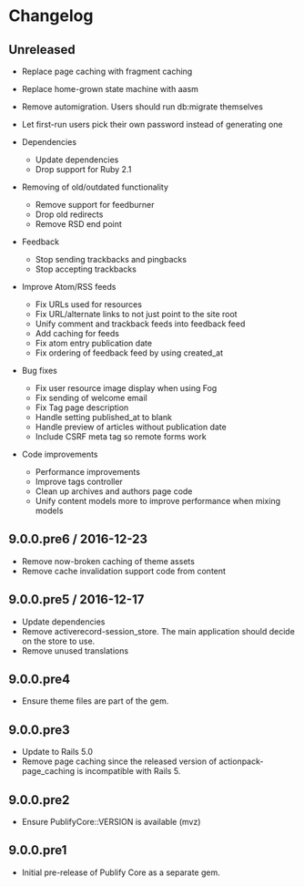 # Changelog

## Unreleased

* Replace page caching with fragment caching
* Replace home-grown state machine with aasm
* Remove automigration. Users should run db:migrate themselves
* Let first-run users pick their own password instead of generating one

* Dependencies
  - Update dependencies
  - Drop support for Ruby 2.1

* Removing of old/outdated functionality
  - Remove support for feedburner
  - Drop old redirects
  - Remove RSD end point

* Feedback
  - Stop sending trackbacks and pingbacks
  - Stop accepting trackbacks

* Improve Atom/RSS feeds
  - Fix URLs used for resources
  - Fix URL/alternate links to not just point to the site root
  - Unify comment and trackback feeds into feedback feed
  - Add caching for feeds
  - Fix atom entry publication date
  - Fix ordering of feedback feed by using created_at

* Bug fixes
  - Fix user resource image display when using Fog
  - Fix sending of welcome email
  - Fix Tag page description
  - Handle setting published_at to blank
  - Handle preview of articles without publication date
  - Include CSRF meta tag so remote forms work

* Code improvements
  - Performance improvements
  - Improve tags controller
  - Clean up archives and authors page code
  - Unify content models more to improve performance when mixing models

## 9.0.0.pre6 / 2016-12-23

* Remove now-broken caching of theme assets
* Remove cache invalidation support code from content

## 9.0.0.pre5 / 2016-12-17

* Update dependencies
* Remove activerecord-session_store. The main application should decide on the
  store to use.
* Remove unused translations

## 9.0.0.pre4

* Ensure theme files are part of the gem.

## 9.0.0.pre3

* Update to Rails 5.0
* Remove page caching since the released version of actionpack-page_caching is
  incompatible with Rails 5.

## 9.0.0.pre2

* Ensure PublifyCore::VERSION is available (mvz)

## 9.0.0.pre1

* Initial pre-release of Publify Core as a separate gem.
